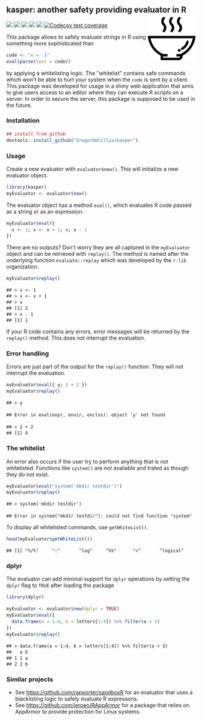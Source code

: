 
<!-- icon: https://iconscout.com/icon/hot-soup-3 -->
kasper: another safety providing evaluator in R <img src="man/figures/logo.png" align="right" alt="" />
-------------------------------------------------------------------------------------------------------

[![](https://img.shields.io/badge/lifecycle-experimental-orange.svg)](https://www.tidyverse.org/lifecycle/#experimental) [![](https://img.shields.io/badge/language-R-blue.svg)](https://cran.r-project.org/) [![](https://img.shields.io/badge/devel%20version-0.1.0-red.svg)](https://github.com/GregorDeCillia/kasper) [![](https://img.shields.io/github/languages/code-size/GregorDeCillia/kasper.svg)](https://github.com/GregorDeCillia/kasper) [![](https://travis-ci.org/GregorDeCillia/kaspeR.svg?branch=master)](https://travis-ci.org/GregorDeCillia/kaspeR) [![Codecov test coverage](https://codecov.io/gh/GregorDeCillia/kaspeR/branch/master/graph/badge.svg)](https://codecov.io/gh/GregorDeCillia/kaspeR?branch=master)

This package allows to safely evaluate strings in R using something more sophisticated than

``` r
code <- "x <- 1"
eval(parse(text = code))
```

by applying a whitelisting logic. The "whitelist" contains safe commands which won't be able to hurt your system when the `code` is sent by a client. This package was developed for usage in a shiny web application that aims to give users access to an editor where they can execute R scripts on a server. In order to secure the server, this package is supposed to be used in the future.

### Installation

``` r
## install from github
devtools::install_github("GregorDeCillia/kasper")
```

### Usage

Create a new evaluator with `evaluator$new()`. This will initialize a new evaluator object.

``` r
library(kasper)
myEvaluator <- evaluator$new()
```

The evaluator object has a method `eval()`, which evaluates R code passed as a string or as an expression.

``` r
myEvaluator$eval({
  x <- 1; x <- x + 1; x; x - 1
})
```

There are no outputs? Don't worry they are all captured in the `myEvaluator` object and can be retrieved with `replay()`. The method is named after the underlying function `evaluate::replay` which was developed by the `r-lib` organization.

``` r
myEvaluator$replay()
```

    ## > x <- 1
    ## > x <- x + 1
    ## > x
    ## [1] 2
    ## > x - 1
    ## [1] 1

If your R code contains any errors, error messages will be returned by the `replay()` method. This does not interrupt the evaluation.

### Error handling

Errors are just part of the output for the `replay()` function. They will not interrupt the evaluation.

``` r
myEvaluator$eval({ y; 2 + 2 })
myEvaluator$replay()
```

    ## > y

    ## Error in eval(expr, envir, enclos): object 'y' not found

    ## > 2 + 2
    ## [1] 4

### The whitelist

An error also occurs if the user try to perform anything that is not whitelisted. Functions like `system()` are not available and trated as though they do not exist.

``` r
myEvaluator$eval("system('mkdir testdir')")
myEvaluator$replay()
```

    ## > system('mkdir testdir')

    ## Error in system("mkdir testdir"): could not find function "system"

To display all whitelisted commands, use `getWhiteList()`.

``` r
head(myEvaluator$getWhiteList())
```

    ## [1] "%/%"     ":"       "log"     "%%"      "<"       "logical"

### dplyr

The evaluator can add minimal support for `dplyr` operations by setting the `dplyr` flag to `TRUE` after loading the package

``` r
library(dplyr)
```

``` r
myEvaluator <- evaluator$new(dplyr = TRUE)
myEvaluator$eval({
  data.frame(a = 1:4, b = letters[1:4]) %>% filter(a < 3)
})
myEvaluator$replay()
```

    ## > data.frame(a = 1:4, b = letters[1:4]) %>% filter(a < 3)
    ##   a b
    ## 1 1 a
    ## 2 2 b

### Similar projects

-   See <https://github.com/rapporter/sandboxR> for an evaluator that uses a blacklisting logic to safely evaluate R expressons.
-   See <https://github.com/jeroen/RAppArmor> for a package that relies on AppArmor to provide protection for Linux systems.
